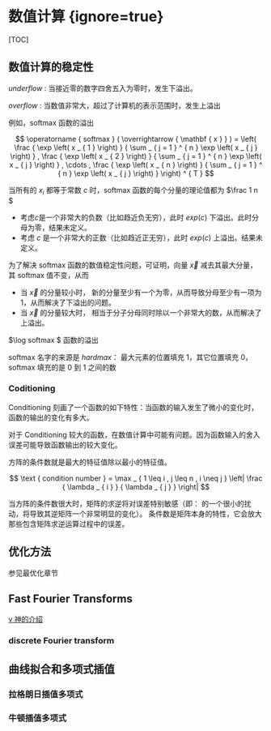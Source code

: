 # 数值计算 {ignore=true}

[TOC]

## 数值计算的稳定性

_underflow_
: 当接近零的数字四舍五入为零时，发生下溢出。

_overflow_
: 当数值非常大，超过了计算机的表示范围时，发生上溢出

例如，softmax 函数的溢出

$$
\operatorname { softmax } ( \overrightarrow { \mathbf { x } } ) = \left( \frac { \exp \left( x _ { 1 } \right) } { \sum _ { j = 1 } ^ { n } \exp \left( x _ { j } \right) } , \frac { \exp \left( x _ { 2 } \right) } { \sum _ { j = 1 } ^ { n } \exp \left( x _ { j } \right) } , \cdots , \frac { \exp \left( x _ { n } \right) } { \sum _ { j = 1 } ^ { n } \exp \left( x _ { j } \right) } \right) ^ { T }
$$

当所有的 $x_i$ 都等于常数 $c$ 时，softmax 函数的每个分量的理论值都为 $\frac 1 n $

- 考虑*c*是一个非常大的负数（比如趋近负无穷），此时 $exp(c)$ 下溢出。此时分母为零，结果未定义。
- 考虑 $c$ 是一个非常大的正数（比如趋近正无穷），此时 $exp(c)$ 上溢出。结果未定义。

为了解决 softmax 函数的数值稳定性问题，可证明，向量 $\overrightarrow x$ 减去其最大分量，其 softmax 值不变，从而

- 当 $\overrightarrow x$ 的分量较小时， 新的分量至少有一个为零，从而导致分母至少有一项为 1，从而解决了下溢出的问题。
- 当 $\overrightarrow x$ 的分量较大时， 相当于分子分母同时除以一个非常大的数，从而解决了上溢出。

$\log softmax $ 函数的溢出

softmax 名字的来源是 _hardmax_： 最大元素的位置填充 1，其它位置填充 0，softmax 填充的是 0 到 1 之间的数

### Coditioning

Conditioning 刻画了一个函数的如下特性：当函数的输入发生了微小的变化时，函数的输出的变化有多大。

对于 Conditioning 较大的函数，在数值计算中可能有问题。因为函数输入的舍入误差可能导致函数输出的较大变化。

方阵的条件数就是最大的特征值除以最小的特征值。

$$
\text { condition number } = \max _ { 1 \leq i , j \leq n , i \neq j } \left| \frac { \lambda _ { i } } { \lambda _ { j } } \right|
$$

当方阵的条件数很大时，矩阵的求逆将对误差特别敏感（即： 的一个很小的扰动，将导致其逆矩阵一个非常明显的变化）。
条件数是矩阵本身的特性，它会放大那些包含矩阵求逆运算过程中的误差。

## 优化方法

参见最优化章节

## Fast Fourier Transforms

[v 神的介绍](https://vitalik.ca/general/2019/05/12/fft.html)

### discrete Fourier transform

## 曲线拟合和多项式插值

### 拉格朗日插值多项式

### 牛顿插值多项式
